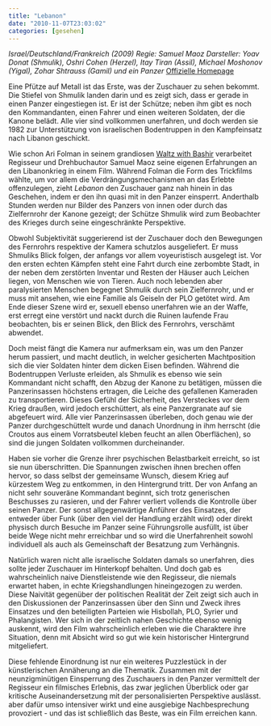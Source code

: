 ```yaml
---
title: "Lebanon"
date: "2010-11-07T23:03:02"
categories: [gesehen]
---
```


*Israel/Deutschland/Frankreich (2009)
Regie: Samuel Maoz
Darsteller: Yoav Donat (Shmulik), Oshri Cohen (Herzel), Itay Tiran (Assil), Michael Moshonov (Yigal), Zohar Shtrauss (Gamil) und ein Panzer*
[Offizielle Homepage](http://www.lebanon.senator.de/)

Eine Pfütze auf Metall ist das Erste, was der Zuschauer zu sehen bekommt. Die Stiefel von Shmulik landen darin und es zeigt sich, dass er gerade in einen Panzer eingestiegen ist. Er ist der Schütze; neben ihm gibt es noch den Kommandanten, einen Fahrer und einen weiteren Soldaten, der die Kanone belädt. Alle vier sind vollkommen unerfahren, und doch werden sie 1982 zur Unterstützung von israelischen Bodentruppen in den Kampfeinsatz nach Libanon geschickt.

Wie schon Ari Folman in seinem grandiosen [Waltz with Bashir](/blog/2009/01/28/waltz-with-bashir/) verarbeitet Regisseur und Drehbuchautor Samuel Maoz seine eigenen Erfahrungen an den Libanonkrieg in einem Film. Während Folman die Form des Trickfilms wählte, um vor allem die Verdrängungsmechanismen an das Erlebte offenzulegen, zieht *Lebanon* den Zuschauer ganz nah hinein in das Geschehen, indem er den ihn quasi mit in den Panzer einsperrt. Anderthalb Stunden werden nur Bilder des Panzers von innen oder durch das Zielfernrohr der Kanone gezeigt; der Schütze Shmulik wird zum Beobachter des Krieges durch seine eingeschränkte Perspektive.

Obwohl Subjektivität suggerierend ist der Zuschauer doch den Bewegungen des Fernrohrs respektive der Kamera schutzlos ausgeliefert. Er muss Shmuliks Blick folgen, der anfangs vor allem voyeuristisch ausgelegt ist. Vor den ersten echten Kämpfen steht eine Fahrt durch eine zerbombte Stadt, in der neben dem zerstörten Inventar und Resten der Häuser auch Leichen liegen, von Menschen wie von Tieren. Auch noch lebenden aber paralysierten Menschen begegnet Shmulik durch sein Zielfernrohr, und er muss mit ansehen, wie eine Familie als Geiseln der PLO getötet wird. Am Ende dieser Szene wird er, sexuell ebenso unerfahren wie an der Waffe, erst erregt eine verstört und nackt durch die Ruinen laufende Frau beobachten, bis er seinen Blick, den Blick des Fernrohrs, verschämt abwendet.

Doch meist fängt die Kamera nur aufmerksam ein, was um den Panzer herum passiert, und macht deutlich, in welcher gesicherten Machtposition sich die vier Soldaten hinter dem dicken Eisen befinden. Während die Bodentruppen Verluste erleiden, als Shmulik es ebenso wie sein Kommandant nicht schafft, den Abzug der Kanone zu betätigen, müssen die Panzerinsassen höchstens ertragen, die Leiche des gefallenen Kameraden zu transportieren. Dieses Gefühl der Sicherheit, des Versteckes vor dem Krieg draußen, wird jedoch erschüttert, als eine Panzergranate auf sie abgefeuert wird. Alle vier Panzerinsassen überleben, doch genau wie der Panzer durchgeschüttelt wurde und danach Unordnung in ihm herrscht (die Croutos aus einem Vorratsbeutel kleben feucht an allen Oberflächen), so sind die jungen Soldaten vollkommen durcheinander.

Haben sie vorher die Grenze ihrer psychischen Belastbarkeit erreicht, so ist sie nun überschritten. Die Spannungen zwischen ihnen brechen offen hervor, so dass selbst der gemeinsame Wunsch, diesem Krieg auf kürzestem Weg zu entkommen, in den Hintergrund tritt. Der von Anfang an nicht sehr souveräne Kommandant beginnt, sich trotz generischen Beschusses zu rasieren, und der Fahrer verliert vollends die Kontrolle über seinen Panzer. Der sonst allgegenwärtige Anführer des Einsatzes, der entweder über Funk (über den viel der Handlung erzählt wird) oder direkt physisch durch Besuche im Panzer seine Führungsrolle ausfüllt, ist über beide Wege nicht mehr erreichbar und so wird die Unerfahrenheit sowohl individuell als auch als Gemeinschaft der Besatzung zum Verhängnis. 

Natürlich waren nicht alle israelische Soldaten damals so unerfahren, dies sollte jeder Zuschauer im Hinterkopf behalten. Und doch gab es wahrscheinlich naive Dienstleistende wie den Regisseur, die niemals erwartet haben, in echte Kriegshandlungen hineingezogen zu werden. Diese Naivität gegenüber der politischen Realität der Zeit zeigt sich auch in den Diskussionen der Panzerinsassen über den Sinn und Zweck ihres Einsatzes und den beteiligten Parteien wie Hisbollah, PLO, Syrier und Phalangisten. Wer sich in der zeitlich nahen Geschichte ebenso wenig auskennt, wird den Film wahrscheinlich erleben wie die Charaktere ihre Situation, denn mit Absicht wird so gut wie kein historischer Hintergrund mitgeliefert.

Diese fehlende Einordnung ist nur ein weiteres Puzzlestück in der künstlerischen Annäherung an die Thematik. Zusammen mit der neunzigminütigen Einsperrung des Zuschauers in den Panzer vermittelt der Regisseur ein filmisches Erlebnis, das zwar jeglichen Überblick oder gar kritische Auseinandersetzung mit der personalisierten Perspektive auslässt. aber dafür umso intensiver wirkt und eine ausgiebige Nachbesprechung provoziert - und das ist schließlich das Beste, was ein Film erreichen kann.
